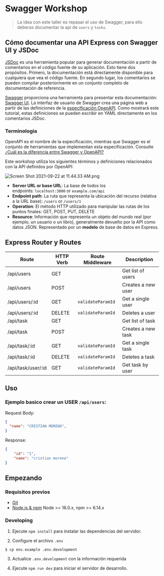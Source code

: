 # Swagger Workshop
> La idea con este taller es repasar el uso de Swagger, para ello deberas documentar la api de `users` y `tasks`.

##  Cómo documentar una API Express con Swagger UI y JSDoc
[JSDoc](https://jsdoc.app/) es una herramienta popular para generar documentación a partir de comentarios en el código fuente de su aplicación. Esto tiene dos propósitos. Primero, la documentación está directamente disponible para cualquiera que vea el código fuente. En segundo lugar, los comentarios se pueden compilar posteriormente en un conjunto completo de documentación de referencia.

[Swagger](https://swagger.io/) proporciona una herramienta para presentar esta documentación: [Swagger UI](https://swagger.io/tools/swagger-ui/). La interfaz de usuario de Swagger crea una página web a partir de las definiciones de la [especificación OpenAPI](https://github.com/OAI/OpenAPI-Specification/blob/main/versions/3.0.3.md). Como mostrará este tutorial, estas definiciones se pueden escribir en YAML directamente en los comentarios JSDoc.

### Terminologia

OpenAPI es el nombre de la especificación, mientras que Swagger es el conjunto de herramientas que implementan esta especificación. Consulte [¿Cuál es la diferencia entre Swagger y OpenAPI?](https://swagger.io/blog/api-strategy/difference-between-swagger-and-openapi/)

Este workshop utiliza los siguientes términos y definiciones relacionados con la API definidos por OpenAPI:

![Screen Shot 2021-09-22 at 11.44.33 AM.png](https://ginger-cheese-954.notion.site/image/https%3A%2F%2Fs3-us-west-2.amazonaws.com%2Fsecure.notion-static.com%2Fa4a4a169-b266-46c1-a2f6-3cd6e36388a1%2FScreen_Shot_2021-09-22_at_11.44.33_AM.png?table=block&id=2ba9e37b-5551-48d3-bc8c-ff9f7b44c7c5&spaceId=cfce52b7-e0d5-4dbb-b152-95ab4a106956&width=2560&userId=&cache=v2)

- **Server URL or base URL**: La base de todos los endpoints: `localhost:3000` or `example.com/api`
- **Endpoint path**: La ruta que representa la ubicación del recurso (relativa a la URL base): `/users` or `/users/1`
- **Operation**: El método HTTP utilizado para manipular las rutas de los puntos finales: GET, POST, PUT, DELETE
- **Resource**: Información que representa un objeto del mundo real (por ejemplo, un usuario o un libro), generalmente devuelto por la API como datos JSON. Representado por un **modelo** de base de datos en Express.

## Express Router y Routes

| Route               | HTTP Verb | Route Middleware   | Description                          |
| --------------------| --------- | ------------------ | ------------------------------------ |
| /api/users          | GET       |                    | Get list of users                    |
| /api/users          | POST      |                    | Creates a new user                   |
| /api/users/:id      | GET       | `validateParamId`  | Get a single user                    |
| /api/users/:id      | DELETE    | `validateParamId`  | Deletes a user                       |
| /api/task           | GET       |                    | Get list of task                     |
| /api/task           | POST      |                    | Creates a new task                   |
| /api/task/:id       | GET       | `validateParamId`  | Get a single task                    |
| /api/task/:id       | DELETE    | `validateParamId`  | Deletes a task                       |
| /api/task/user/:id  | GET       | `validateParamId`  | Get task by user                     |

## Uso

### Ejemplo basico  **crear un USER** `/api/users`:

Request Body:
```json
{
  "name": "CRISTIAN MORENO",
}
```

Response:
```json
{
    "id": "1",
    "name": "cristian moreno"
}
```

## Empezando

### Requisitos previos

- [Git](https://git-scm.com/)
- [Node.js & npm](nodejs.org) Node >= 16.0.x, npm >= 6.14.x

### Developing

1. Ejecute `npm install` para instalar las dependencias del servidor.

2. Configure el archivo `.env`
```shell
$ cp env.example .env.development
```

3. Actualice `.env.development` con la información requerida

4. Ejecute `npm run dev` para iniciar el servidor de desarrollo.
